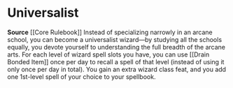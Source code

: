 ﻿---
id: '9'
name: Universalist
rarity: Common
source: '[[DATABASE/source/Core Rulebook|Core Rulebook]]'
trait: null
type: Wizard Arcane School

---
# Universalist

**Source** [[Core Rulebook]] 
Instead of specializing narrowly in an arcane school, you can become a universalist wizard—by studying all the schools equally, you devote yourself to understanding the full breadth of the arcane arts. For each level of wizard spell slots you have, you can use [[Drain Bonded Item]] once per day to recall a spell of that level (instead of using it only once per day in total). You gain an extra wizard class feat, and you add one 1st-level spell of your choice to your spellbook.